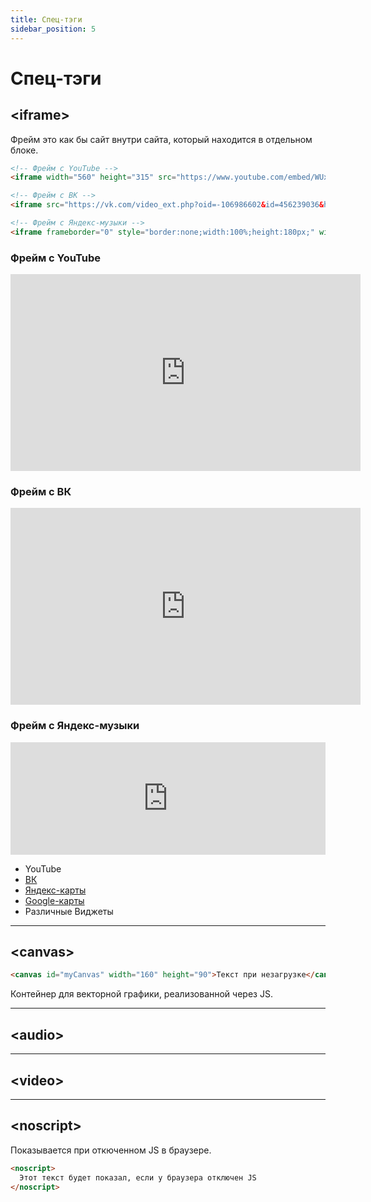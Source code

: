 ```yaml
---
title: Спец-тэги
sidebar_position: 5
---
```


# Спец-тэги

## &lt;iframe&gt;

Фрейм это как бы сайт внутри сайта, который находится в отдельном блоке.

```html
<!-- Фрейм с YouTube -->
<iframe width="560" height="315" src="https://www.youtube.com/embed/WUxrxSv3sjQ" title="YouTube video player" frameborder="0" allow="accelerometer; autoplay; clipboard-write; encrypted-media; gyroscope; picture-in-picture" allowfullscreen></iframe>

<!-- Фрейм с ВК -->
<iframe src="https://vk.com/video_ext.php?oid=-106986602&id=456239036&hash=50d82228e8f2e97c&hd=2" width="853" height="480" allow="autoplay; encrypted-media; fullscreen; picture-in-picture;" frameborder="0" allowfullscreen></iframe>

<!-- Фрейм с Яндекс-музыки -->
<iframe frameborder="0" style="border:none;width:100%;height:180px;" width="100%" height="180" src="https://music.yandex.ru/iframe/#track/25786/2484799">Слушайте <a href='https://music.yandex.ru/album/2484799/track/25786'>Gimme! Gimme! Gimme! (A Man After Midnight)</a> — <a href='https://music.yandex.ru/artist/9367'>ABBA</a> на Яндекс Музыке</iframe>
```

### Фрейм с YouTube

<iframe width="560" height="315" src="https://www.youtube.com/embed/WUxrxSv3sjQ" title="YouTube video player" frameborder="0" allow="accelerometer; autoplay; clipboard-write; encrypted-media; gyroscope; picture-in-picture" allowfullscreen></iframe>

### Фрейм с ВК
<iframe src="https://vk.com/video_ext.php?oid=-106986602&id=456239036&hash=50d82228e8f2e97c&hd=2" width="560" height="315" allow="autoplay; encrypted-media; fullscreen; picture-in-picture;" frameborder="0" allowfullscreen></iframe>

### Фрейм с Яндекс-музыки
<iframe frameborder="0" width="100%" height="180" src="https://music.yandex.ru/iframe/#track/25786/2484799">Слушайте <a href='https://music.yandex.ru/album/2484799/track/25786'>Gimme! Gimme! Gimme! (A Man After Midnight)</a> — <a href='https://music.yandex.ru/artist/9367'>ABBA</a> на Яндекс Музыке</iframe>

* YouTube
* [ВК](https://vk.com/video?z=video-106986602_456239036%2Fpl_cat_trends)
* [Яндекс-карты](https://yandex.ru/dev/maps/) 
* [Google-карты](https://developers.google.com/maps?hl=ru)
* Различные Виджеты

***

## &lt;canvas&gt;

```html
<canvas id="myCanvas" width="160" height="90">Текст при незагрузке</canvas>
```

Контейнер для векторной графики, реализованной через JS.

***

## &lt;audio&gt;

***

## &lt;video&gt;

***

## &lt;noscript&gt;

Показывается при откюченном JS в браузере.

```html
<noscript>
  Этот текст будет показал, если у браузера отключен JS
</noscript>
```
